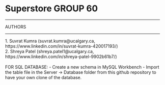 # Superstore GROUP 60
<hr/>

AUTHORS

<hr/>
1. Suvrat Kumra (suvrat.kumra@ucalgary.ca, https://www.linkedin.com/in/suvrat-kumra-420017193/) <br/>
2. Shreya Patel (shreya.patel1@ucalgary.ca, https://www.linkedin.com/in/shreya-patel-9902b61b7/) <br/>
<br/>
FOR SQL DATABASE: 
- Create a new schema in MySQL Workbench
- Import the table file in the Server -> Database folder from this github repository to have your own clone of the database.

